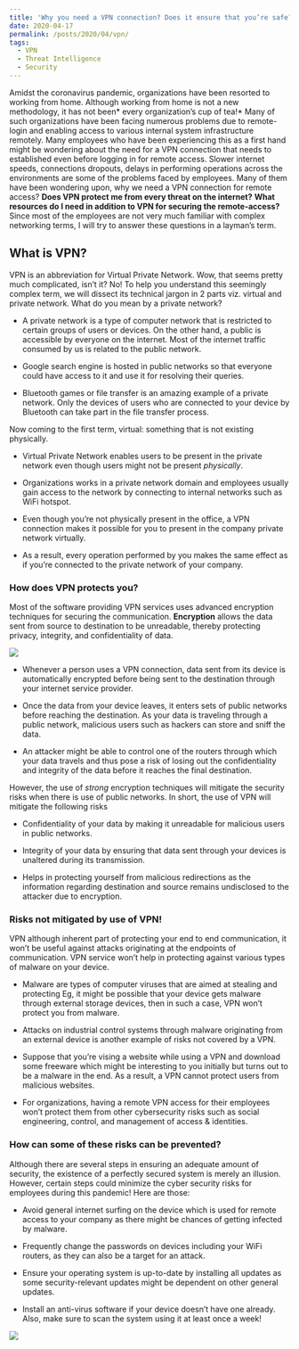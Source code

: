```yaml
---
title: 'Why you need a VPN connection? Does it ensure that you’re safe?'
date: 2020-04-17
permalink: /posts/2020/04/vpn/
tags:
  - VPN
  - Threat Intelligence
  - Security
---
```

Amidst the coronavirus pandemic, organizations have been resorted to working from home. Although working from home is not a new methodology, it has not been* every organization’s cup of tea!* Many of such organizations have been facing numerous problems due to remote-login and enabling access to various internal system infrastructure remotely. Many employees who have been experiencing this as a first hand might be wondering about the need for a VPN connection that needs to established even before logging in for remote access. Slower internet speeds, connections dropouts, delays in performing operations across the environments are some of the problems faced by employees. Many of them have been wondering upon, why we need a VPN connection for remote access? **Does VPN protect me from every threat on the internet?** **What resources do I need in addition to VPN for securing the remote-access?** Since most of the employees are not very much familiar with complex networking terms, I will try to answer these questions in a layman’s term.

## **What is VPN?**

VPN is an abbreviation for Virtual Private Network. Wow, that seems pretty much complicated, isn’t it? No! To help you understand this seemingly complex term, we will dissect its technical jargon in 2 parts viz. virtual and private network. What do you mean by a private network?

* A private network is a type of computer network that is restricted to certain groups of users or devices. On the other hand, a public is accessible by everyone on the internet. Most of the internet traffic consumed by us is related to the public network.

* Google search engine is hosted in public networks so that everyone could have access to it and use it for resolving their queries.

* Bluetooth games or file transfer is an amazing example of a private network. Only the devices of users who are connected to your device by Bluetooth can take part in the file transfer process.

Now coming to the first term, virtual: something that is not existing physically.

* Virtual Private Network enables users to be present in the private network even though users might not be present *physically*.

* Organizations works in a private network domain and employees usually gain access to the network by connecting to internal networks such as WiFi hotspot.

* Even though you’re not physically present in the office, a VPN connection makes it possible for you to present in the company private network virtually.

* As a result, every operation performed by you makes the same effect as if you’re connected to the private network of your company.

### **How does VPN protects you?**

Most of the software providing VPN services uses advanced encryption techniques for securing the communication. **Encryption** allows the data sent from source to destination to be unreadable, thereby protecting privacy, integrity, and confidentiality of data.

![](https://cdn-images-1.medium.com/max/2000/1*1tEdTOqcUclbCEMSVoixIg.jpeg)

* Whenever a person uses a VPN connection, data sent from its device is automatically encrypted before being sent to the destination through your internet service provider.

* Once the data from your device leaves, it enters sets of public networks before reaching the destination. As your data is traveling through a public network, malicious users such as hackers can store and sniff the data.

* An attacker might be able to control one of the routers through which your data travels and thus pose a risk of losing out the confidentiality and integrity of the data before it reaches the final destination.

However, the use of *strong* encryption techniques will mitigate the security risks when there is use of public networks. In short, the use of VPN will mitigate the following risks

* Confidentiality of your data by making it unreadable for malicious users in public networks.

* Integrity of your data by ensuring that data sent through your devices is unaltered during its transmission.

* Helps in protecting yourself from malicious redirections as the information regarding destination and source remains undisclosed to the attacker due to encryption.

### **Risks not mitigated by use of VPN!**

VPN although inherent part of protecting your end to end communication, it won’t be useful against attacks originating at the endpoints of communication. VPN service won’t help in protecting against various types of malware on your device.

* Malware are types of computer viruses that are aimed at stealing and protecting Eg, it might be possible that your device gets malware through external storage devices, then in such a case, VPN won’t protect you from malware.

* Attacks on industrial control systems through malware originating from an external device is another example of risks not covered by a VPN.

* Suppose that you’re vising a website while using a VPN and download some freeware which might be interesting to you initially but turns out to be a malware in the end. As a result, a VPN cannot protect users from malicious websites.

* For organizations, having a remote VPN access for their employees won’t protect them from other cybersecurity risks such as social engineering, control, and management of access & identities.

### **How can some of these risks can be prevented?**

Although there are several steps in ensuring an adequate amount of security, the existence of a perfectly secured system is merely an illusion. However, certain steps could minimize the cyber security risks for employees during this pandemic! Here are those:

* Avoid general internet surfing on the device which is used for remote access to your company as there might be chances of getting infected by malware.

* Frequently change the passwords on devices including your WiFi routers, as they can also be a target for an attack.

* Ensure your operating system is up-to-date by installing all updates as some security-relevant updates might be dependent on other general updates.

* Install an anti-virus software if your device doesn’t have one already. Also, make sure to scan the system using it at least once a week!

![](https://cdn-images-1.medium.com/max/3840/1*wB81odGIX5dU5_IaEaf1cg.jpeg)
